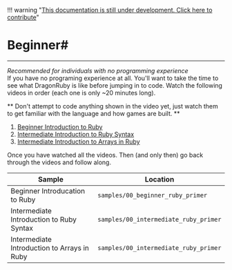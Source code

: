 !!! warning "[This documentation is still under development. Click here to contribute](https://github.com/ZMonk91/DragonRuby-Docs)"
# Beginner#
---
*Recommended for individuals with no programming experience*<br>
   If you have no programing experience at all. You'll want to take the
   time to see what DragonRuby is like before jumping in to code. Watch
   the following videos in order (each one is only ~20 minutes long).

   ** Don't attempt to code anything shown in the video yet, just watch them to
   get familiar with the language and how games are built. **

  1. [Beginner Introduction to Ruby](https://www.youtube.com/watch?v=ixw7TJhU08E)
  1. [Intermediate Introduction to Ruby Syntax](https://www.youtube.com/watch?v=HG-XRZ5Ppgc)
  1. [Intermediate Introduction to Arrays in Ruby](https://www.youtube.com/watch?v=N72sEYFRqfo)

   Once you have watched all the videos. Then (and only then) go back
   through the videos and follow along. 

  |Sample|Location|
  |--|--|
  |Beginner Introducation to Ruby|`samples/00_beginner_ruby_primer`|
  |Intermediate Introduction to Ruby Syntax|`samples/00_intermediate_ruby_primer`|
  |Intermediate Introduction to Arrays in Ruby|`samples/00_intermediate_ruby_primer`|
  
  <br>